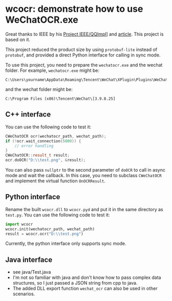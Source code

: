# wcocr: demonstrate how to use WeChatOCR.exe

Great thanks to IEEE by his [Project IEEE/QQImpl](https://github.com/EEEEhex/qqimpl)] and [article](https://bbs.kanxue.com/thread-278161.htm).
This project is based on it. 

This project reduced the product size by using `protobuf-lite` instead of `protobuf`, 
and provided a direct Python interface for calling in sync mode.

To use this project, you need to prepare the `wechatocr.exe` and the wechat folder.
For example, `wechatocr.exe` might be:

```
C:\Users\yourname\AppData\Roaming\Tencent\WeChat\XPlugin\Plugins\WeChatOCR\7061\extracted\WeChatOCR.exe
```
and the wechat folder might be:
```
C:\Program Files (x86)\Tencent\WeChat\[3.9.8.25]
```

## C++ interface
You can use the following code to test it:
```cpp
CWeChatOCR ocr(wechatocr_path, wechat_path);
if (!ocr.wait_connection(5000)) {
	// error handling
}
CWeChatOCR::result_t result;
ocr.doOCR("D:\\test.png", &result);
```
You can also pass `nullptr` to the second parameter of `doOCR` to call in async mode and wait the callback.
In this case, you need to subclass `CWeChatOCR` and implement the virtual function `OnOCRResult`.

## Python interface
Rename the built `wcocr.dll` to `wcocr.pyd` and put it in the same directory as `test.py`.
You can use the following code to test it:

```python
import wcocr
wcocr.init(wechatocr_path, wechat_path)
result = wcocr.ocr("D:\\test.png")
```

Currently, the python interface only supports sync mode.

## Java interface

* see java/Test.java
* I'm not so familiar with java and don't know how to pass complex data structures, so I just passed a JSON string from cpp to java.
* The added DLL export function `wechat_ocr` can also be used in other scenarios.

